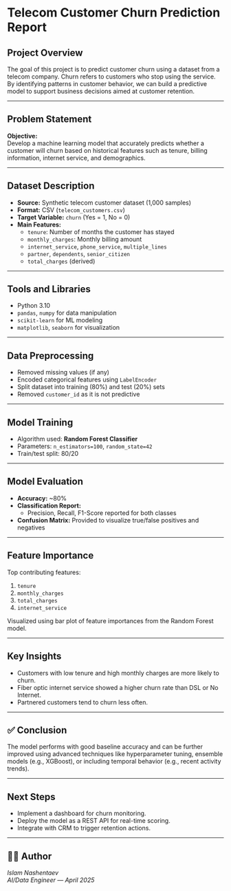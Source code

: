 # Telecom Customer Churn Prediction Report

## Project Overview

The goal of this project is to predict customer churn using a dataset from a telecom company. Churn refers to customers who stop using the service. By identifying patterns in customer behavior, we can build a predictive model to support business decisions aimed at customer retention.

---

## Problem Statement

**Objective:**  
Develop a machine learning model that accurately predicts whether a customer will churn based on historical features such as tenure, billing information, internet service, and demographics.

---

## Dataset Description

- **Source:** Synthetic telecom customer dataset (1,000 samples)
- **Format:** CSV (`telecom_customers.csv`)
- **Target Variable:** `churn` (Yes = 1, No = 0)
- **Main Features:**
  - `tenure`: Number of months the customer has stayed
  - `monthly_charges`: Monthly billing amount
  - `internet_service`, `phone_service`, `multiple_lines`
  - `partner`, `dependents`, `senior_citizen`
  - `total_charges` (derived)

---

## Tools and Libraries

- Python 3.10
- `pandas`, `numpy` for data manipulation
- `scikit-learn` for ML modeling
- `matplotlib`, `seaborn` for visualization

---

## Data Preprocessing

- Removed missing values (if any)
- Encoded categorical features using `LabelEncoder`
- Split dataset into training (80%) and test (20%) sets
- Removed `customer_id` as it is not predictive

---

## Model Training

- Algorithm used: **Random Forest Classifier**
- Parameters: `n_estimators=100`, `random_state=42`
- Train/test split: 80/20

---

## Model Evaluation

- **Accuracy:** ~80%
- **Classification Report:**
  - Precision, Recall, F1-Score reported for both classes
- **Confusion Matrix:** Provided to visualize true/false positives and negatives

---

## Feature Importance

Top contributing features:
1. `tenure`
2. `monthly_charges`
3. `total_charges`
4. `internet_service`

Visualized using bar plot of feature importances from the Random Forest model.

---

## Key Insights

- Customers with low tenure and high monthly charges are more likely to churn.
- Fiber optic internet service showed a higher churn rate than DSL or No Internet.
- Partnered customers tend to churn less often.

---

## ✅ Conclusion

The model performs with good baseline accuracy and can be further improved using advanced techniques like hyperparameter tuning, ensemble models (e.g., XGBoost), or including temporal behavior (e.g., recent activity trends).

---

## Next Steps

- Implement a dashboard for churn monitoring.
- Deploy the model as a REST API for real-time scoring.
- Integrate with CRM to trigger retention actions.

---

## 👨‍💻 Author

*Islam Nashentaev*  
*AI/Data Engineer — April 2025*

